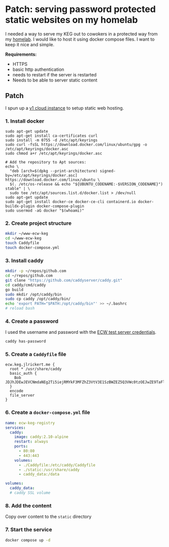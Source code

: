 # Patch: serving password protected static websites on my homelab

I needed a way to serve my KEG out to cowokers in a protected way from my [homelab](../578). I would like to host it using docker compose files. I want to keep it nice and simple.

**Requirements:**

- HTTPS
- basic http authentication
- needs to restart if the server is restarted
- Needs to be able to server static content

## Patch

I spun up a [v1 cloud instance](../1063) to setup static web hosting.

### 1. Install docker

```
sudo apt-get update
sudo apt-get install ca-certificates curl
sudo install -m 0755 -d /etc/apt/keyrings
sudo curl -fsSL https://download.docker.com/linux/ubuntu/gpg -o /etc/apt/keyrings/docker.asc
sudo chmod a+r /etc/apt/keyrings/docker.asc

# Add the repository to Apt sources:
echo \
  "deb [arch=$(dpkg --print-architecture) signed-by=/etc/apt/keyrings/docker.asc] https://download.docker.com/linux/ubuntu \
  $(. /etc/os-release && echo "${UBUNTU_CODENAME:-$VERSION_CODENAME}") stable" | \
  sudo tee /etc/apt/sources.list.d/docker.list > /dev/null
sudo apt-get update
sudo apt-get install docker-ce docker-ce-cli containerd.io docker-buildx-plugin docker-compose-plugin
sudo usermod -aG docker "$(whoami)"
```

### 2. Create project structure

```bash
mkdir ~/www-ecw-keg
cd ~/www-ecw-keg
touch Caddyfile
touch docker-compose.yml
```

### 3. Install caddy

```bash
mkdir -p ~/repos/github.com
cd ~/repos/github.com
git clone "https://github.com/caddyserver/caddy.git"
cd caddy/cmd/caddy
go build
sudo mkdir /opt/caddy/bin
sudo cp caddy /opt/caddy/bin/
echo 'export PATH="$PATH:/opt/caddy/bin"' >> ~/.bashrc
# reload bash
```

### 4. Create a password

I used the username and password with the [ECW test server credentials](../1053).

```bash
caddy has-password
```

### 5. Create a `Caddyfile` file

```text
ecw.keg.jlrickert.me {
  root * /usr/share/caddy
  basic_auth {
    Bob JDJhJDEwJEVCNmdaNEg2Ti5iejRMYkF3MFZhZ3VtV3E1SzBWZEZ5Q3VWc0tzOEJwZE9TaFlZdEVkZDhX
  }
  encode
  file_server
}
```

### 6. Create a `docker-compose.yml` file

```yaml
name: ecw-keg-registry
services:
  caddy:
    image: caddy:2.10-alpine
    restart: always
    ports:
      - 80:80
      - 443:443
    volumes:
      - ./Caddyfile:/etc/caddy/Caddyfile
      - ./static:/usr/share/caddy
      - caddy_data:/data

volumes:
  caddy_data:
  # caddy SSL volume
```

### 8. Add the content

Copy over content to the `static` directory

### 7. Start the service

```bash
docker compose up -d
```
